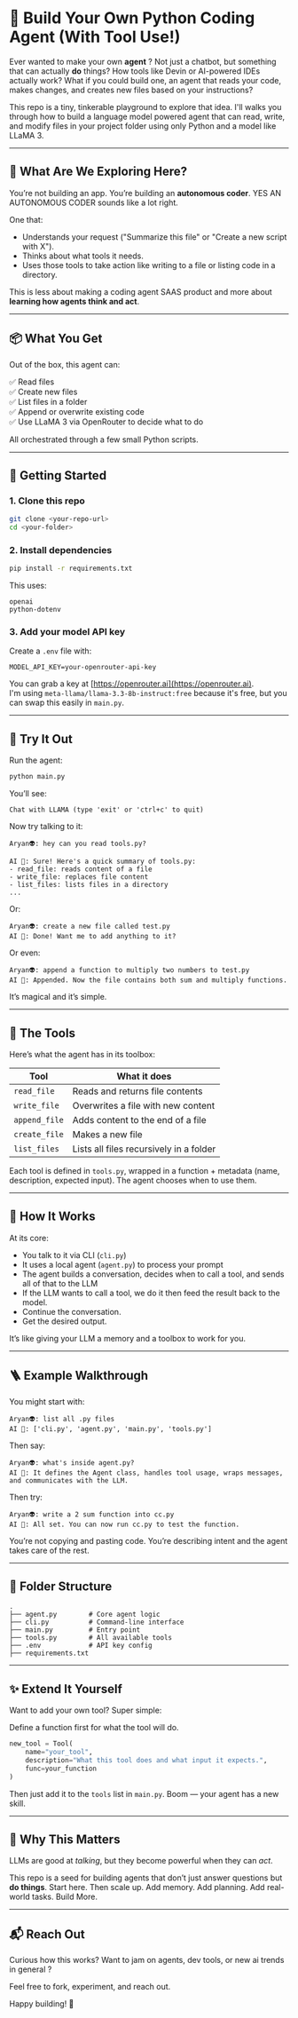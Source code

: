 # 🧠 Build Your Own Python Coding Agent (With Tool Use!)

Ever wanted to make your own **agent** ? Not just a chatbot, but something that can actually **do** things? How tools like Devin or AI-powered IDEs actually work? What if you could build one, an agent that reads your code, makes changes, and creates new files based on your instructions?

This repo is a tiny, tinkerable playground to explore that idea. I'll walks you through how to build a language model powered agent that can read, write, and modify files in your project folder using only Python and a model like LLaMA 3.

---

## 🧭 What Are We Exploring Here?

You’re not building an app. You’re building an **autonomous coder**. YES AN AUTONOMOUS CODER sounds like a lot right.

One that:

- Understands your request ("Summarize this file" or "Create a new script with X").
- Thinks about what tools it needs.
- Uses those tools to take action like writing to a file or listing code in a directory.

This is less about making a coding agent SAAS product and more about **learning how agents think and act**.

---

## 📦 What You Get

Out of the box, this agent can:

✅ Read files  
✅ Create new files  
✅ List files in a folder  
✅ Append or overwrite existing code  
✅ Use LLaMA 3 via OpenRouter to decide what to do  

All orchestrated through a few small Python scripts.

---

## 🚀 Getting Started

### 1. Clone this repo

```bash
git clone <your-repo-url>
cd <your-folder>
```

### 2. Install dependencies

```bash
pip install -r requirements.txt
```

This uses:

```
openai
python-dotenv
```

### 3. Add your model API key

Create a `.env` file with:

```
MODEL_API_KEY=your-openrouter-api-key
```

You can grab a key at [https://openrouter.ai](https://openrouter.ai).  
I'm using `meta-llama/llama-3.3-8b-instruct:free` because it's free, but you can swap this easily in `main.py`.

---

## 🧪 Try It Out

Run the agent:

```bash
python main.py
```

You’ll see:

```
Chat with LLAMA (type 'exit' or 'ctrl+c' to quit)
```

Now try talking to it:

```
Aryan👽: hey can you read tools.py?

AI 🤖: Sure! Here's a quick summary of tools.py:
- read_file: reads content of a file
- write_file: replaces file content
- list_files: lists files in a directory
...
```

Or:

```
Aryan👽: create a new file called test.py
AI 🤖: Done! Want me to add anything to it?
```

Or even:

```
Aryan👽: append a function to multiply two numbers to test.py
AI 🤖: Appended. Now the file contains both sum and multiply functions.
```

It’s magical and it’s simple.

---

## 🔧 The Tools

Here’s what the agent has in its toolbox:

| Tool         | What it does |
|--------------|--------------|
| `read_file`  | Reads and returns file contents |
| `write_file` | Overwrites a file with new content |
| `append_file`| Adds content to the end of a file |
| `create_file`| Makes a new file |
| `list_files` | Lists all files recursively in a folder |

Each tool is defined in `tools.py`, wrapped in a function + metadata (name, description, expected input). The agent chooses when to use them.

---

## 🧠 How It Works

At its core:

- You talk to it via CLI (`cli.py`)
- It uses a local agent (`agent.py`) to process your prompt
- The agent builds a conversation, decides when to call a tool, and sends all of that to the LLM
- If the LLM wants to call a tool, we do it then feed the result back to the model.
- Continue the conversation.
- Get the desired output.

It’s like giving your LLM a memory and a toolbox to work for you.

---

## 🪜 Example Walkthrough

You might start with:

```
Aryan👽: list all .py files
AI 🤖: ['cli.py', 'agent.py', 'main.py', 'tools.py']
```

Then say:

```
Aryan👽: what's inside agent.py?
AI 🤖: It defines the Agent class, handles tool usage, wraps messages, and communicates with the LLM.
```

Then try:

```
Aryan👽: write a 2 sum function into cc.py
AI 🤖: All set. You can now run cc.py to test the function.
```

You’re not copying and pasting code. You’re describing intent and the agent takes care of the rest.

---

## 📁 Folder Structure

```
.
├── agent.py        # Core agent logic
├── cli.py          # Command-line interface
├── main.py         # Entry point
├── tools.py        # All available tools
├── .env            # API key config
├── requirements.txt
```

---

## ✨ Extend It Yourself

Want to add your own tool? Super simple:

Define a function first for what the tool will do.

```python
new_tool = Tool(
    name="your_tool",
    description="What this tool does and what input it expects.",
    func=your_function
)
```

Then just add it to the `tools` list in `main.py`. Boom — your agent has a new skill.

---

## 🌱 Why This Matters

LLMs are good at *talking*, but they become powerful when they can *act*.

This repo is a seed for building agents that don’t just answer questions but **do things**. Start here. Then scale up. Add memory. Add planning. Add real-world tasks. Build More.

---

## 📬 Reach Out

Curious how this works? Want to jam on agents, dev tools, or new ai trends in general ?

Feel free to fork, experiment, and reach out.

Happy building! 🤖
